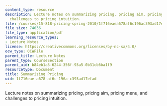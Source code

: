 ```yaml
---
content_type: resource
description: Lecture notes on summarizing pricing, pricing aim, pricing menu, and
  challenges to pricing intuition.
file: /courses/15-818-pricing-spring-2010/1f716eaea678af6c196ac393ad17efad_MIT15_818S10_lec08.pdf
file_size: 74036
file_type: application/pdf
learning_resource_types:
- Lecture Notes
license: https://creativecommons.org/licenses/by-nc-sa/4.0/
ocw_type: OCWFile
parent_title: Lecture Notes
parent_type: CourseSection
parent_uid: b84eb1a3-6244-356f-93a5-0b31cb6ba1f9
resourcetype: Document
title: Summarizing Pricing
uid: 1f716eae-a678-af6c-196a-c393ad17efad
---
```

Lecture notes on summarizing pricing, pricing aim, pricing menu, and challenges to pricing intuition.